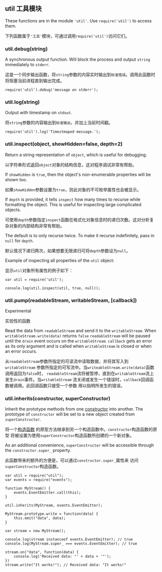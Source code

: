 ## util 工具模块

These functions are in the module `'util'`. Use `require('util')` to access
them.

下列函数属于`'工具'`模块，可通过调用`require('util')`访问它们。


### util.debug(string)

A synchronous output function. Will block the process and
output `string` immediately to `stderr`.

这是一个同步输出函数，将`string`参数的内容实时输出到`标准错误`。调用此函数时将阻塞当前进程直到输出完成。

    require('util').debug('message on stderr');


### util.log(string)

Output with timestamp on `stdout`.

将`string`参数的内容输出到`标准输出`，并加上当前时间戳。

    require('util').log('Timestmaped message.');


### util.inspect(object, showHidden=false, depth=2)

Return a string representation of `object`, which is useful for debugging.

以字符串形式返回`object`对象的结构信息，这对程序调试非常有帮助。

If `showHidden` is `true`, then the object's non-enumerable properties will be
shown too.

如果`showHidden`参数设置为`true`，则此对象的不可枚举属性也会被显示。

If `depth` is provided, it tells `inspect` how many times to recurse while
formatting the object. This is useful for inspecting large complicated objects.

可使用`depth`参数指定`inspect`函数在格式化对象信息时的递归次数。这对分析复杂对象的内部结构非常有帮助。

The default is to only recurse twice.  To make it recurse indefinitely, pass
in `null` for `depth`.

默认情况下递归两次，如果想要无限递归可将`depth`参数设为`null`。

Example of inspecting all properties of the `util` object:

显示`util`对象所有属性的例子如下：

    var util = require('util');

    console.log(util.inspect(util, true, null));


### util.pump(readableStream, writableStream, [callback])

Experimental

实验性的函数

Read the data from `readableStream` and send it to the `writableStream`.
When `writableStream.write(data)` returns `false` `readableStream` will be
paused until the `drain` event occurs on the `writableStream`. `callback` gets
an error as its only argument and is called when `writableStream` is closed or
when an error occurs.

从`readableStream`参数所指定的可读流中读取数据，并将其写入到`writableStream`
参数所指定的可写流中。当`writeableStream.write(data)`函数调用返回为`false`时，
`readableStream`流将被暂停，直到在`writableStream`流上发生`drain`事件。当`writableStream`
流关闭或发生一个错误时，`callback`回调函数被调用。此回调函数只接受一个参数
用以指明所发生的错误。


### util.inherits(constructor, superConstructor)

Inherit the prototype methods from one
[constructor](https://developer.mozilla.org/en/JavaScript/Reference/Global_Objects/Object/constructor)
into another.  The prototype of `constructor` will be set to a new
object created from `superConstructor`.

将一个[构造函数](https://developer.mozilla.org/en/JavaScript/Reference/Global_Objects/Object/constructor)
的原型方法继承到另一个构造函数中。`constructor`构造函数的原型
将被设置为使用`superConstructor`构造函数所创建的一个新对象。

As an additional convenience, `superConstructor` will be accessible
through the `constructor.super_` property.

此函数带来的额外的方便是，可以通过`constructor.super_`属性来
访问`superConstructor`构造函数。

    var util = require("util");
    var events = require("events");

    function MyStream() {
        events.EventEmitter.call(this);
    }

    util.inherits(MyStream, events.EventEmitter);

    MyStream.prototype.write = function(data) {
        this.emit("data", data);
    }

    var stream = new MyStream();

    console.log(stream instanceof events.EventEmitter); // true
    console.log(MyStream.super_ === events.EventEmitter); // true

    stream.on("data", function(data) {
        console.log('Received data: "' + data + '"');
    })
    stream.write("It works!"); // Received data: "It works!"
